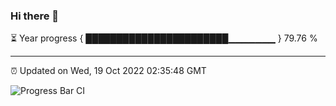 ### Hi there 👋

⏳ Year progress { ███████████████████████▁▁▁▁▁▁▁ } 79.76 %

---

⏰ Updated on Wed, 19 Oct 2022 02:35:48 GMT

![Progress Bar CI](https://github.com/ZhaoGui/ZhaoGui/workflows/Progress%20Bar%20CI/badge.svg)
